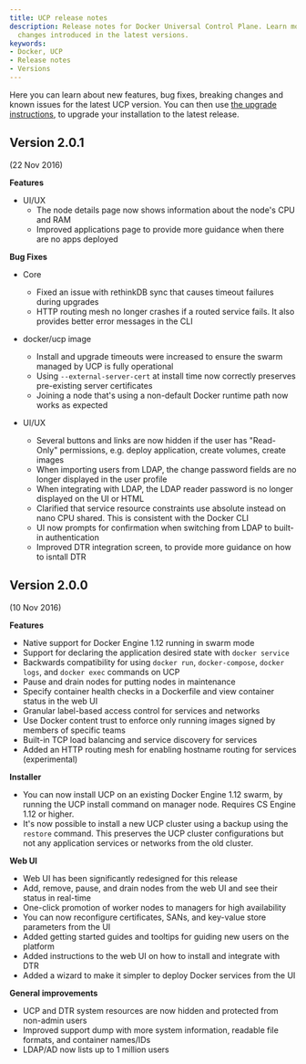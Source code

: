 ```yaml
---
title: UCP release notes
description: Release notes for Docker Universal Control Plane. Learn more about the
  changes introduced in the latest versions.
keywords:
- Docker, UCP
- Release notes
- Versions
---
```


Here you can learn about new features, bug fixes, breaking changes and
known issues for the latest UCP version.
You can then use [the upgrade instructions](installation/upgrade.md), to
upgrade your installation to the latest release.

## Version 2.0.1

(22 Nov 2016)

**Features**

* UI/UX
  * The node details page now shows information about the node's CPU and RAM
  * Improved applications page to provide more guidance when there are no apps deployed

**Bug Fixes**

* Core
  * Fixed an issue with rethinkDB sync that causes timeout failures during upgrades
  * HTTP routing mesh no longer crashes if a routed service fails. It also
  provides better error messages in the CLI

* docker/ucp image
  * Install and upgrade timeouts were increased to ensure the swarm managed by
  UCP is fully operational
  * Using `--external-server-cert` at install time now correctly preserves
  pre-existing server certificates
  * Joining a node that's using a non-default Docker runtime path now works as
  expected

* UI/UX
  * Several buttons and links are now hidden if the user has "Read-Only"
  permissions, e.g. deploy application, create volumes, create images
  * When importing users from LDAP, the change password fields are no longer
  displayed in the user profile
  * When integrating with LDAP, the LDAP reader password is no longer displayed
  on the UI or HTML
  * Clarified that service resource constraints use absolute instead on nano CPU
  shared. This is consistent with the Docker CLI
  * UI now prompts for confirmation when switching from LDAP to built-in
  authentication
  * Improved DTR integration screen, to provide more guidance on how to isntall
  DTR


## Version 2.0.0

(10 Nov 2016)

**Features**

* Native support for Docker Engine 1.12 running in swarm mode
* Support for declaring the application desired state with `docker service`
* Backwards compatibility for using `docker run`, `docker-compose`,
`docker logs`, and `docker exec` commands on UCP
* Pause and drain nodes for putting nodes in maintenance
* Specify container health checks in a Dockerfile and view container status
in the web UI
* Granular label-based access control for services and networks
* Use Docker content trust to enforce only running images signed by members
of specific teams
* Built-in TCP load balancing and service discovery for services
* Added an HTTP routing mesh for enabling hostname routing for services
(experimental)

**Installer**

* You can now install UCP on an existing Docker Engine 1.12 swarm, by running
the UCP install command on manager node. Requires CS Engine 1.12 or higher.
* It's now possible to install a new UCP cluster using a backup using the
`restore` command. This preserves the UCP cluster configurations but not any
application services or networks from the old cluster.

**Web UI**

* Web UI has been significantly redesigned for this release
* Add, remove, pause, and drain nodes from the web UI and see their status
in real-time
* One-click promotion of worker nodes to managers for high availability
* You can now reconfigure certificates, SANs, and key-value store parameters
from the UI
* Added getting started guides and tooltips for guiding new users on the
platform
* Added instructions to the web UI on how to install and integrate with DTR
* Added a wizard to make it simpler to deploy Docker services from the UI

**General improvements**

* UCP and DTR system resources are now hidden and protected from non-admin users
* Improved support dump with more system information, readable file formats,
and container names/IDs
* LDAP/AD now lists up to 1 million users
